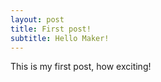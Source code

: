```yaml
---
layout: post
title: First post!
subtitle: Hello Maker!
---
```


This is my first post, how exciting!

